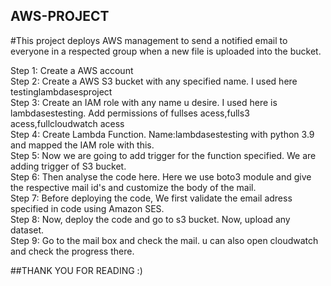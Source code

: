 ## AWS-PROJECT
#This project deploys AWS management to send a notified email to everyone in a respected group when a new file is uploaded into the bucket.

Step 1: Create a AWS account<br>
Step 2: Create a AWS S3 bucket with any specified name. I used here testinglambdasesproject<br>
Step 3: Create an IAM role with any name u desire. I used here is lambdasestesting. Add permissions of fullses acess,fulls3 acess,fullcloudwatch acess<br>
Step 4: Create Lambda Function. Name:lambdasestesting with python 3.9 and mapped the IAM role with this.<br>
Step 5: Now we are going to add trigger for the function specified. We are adding trigger of S3 bucket.<br>
Step 6: Then analyse the code here. Here we use boto3 module and give the respective mail id's and customize the body of the mail.<br>
Step 7: Before deploying the code, We first validate the email adress specified in code using Amazon SES.<br>
Step 8: Now, deploy the code and go to s3 bucket. Now, upload any dataset.<br>
Step 9: Go to the mail box and check the mail. u can also open cloudwatch and check the progress there.<br>

##THANK YOU FOR READING :)
